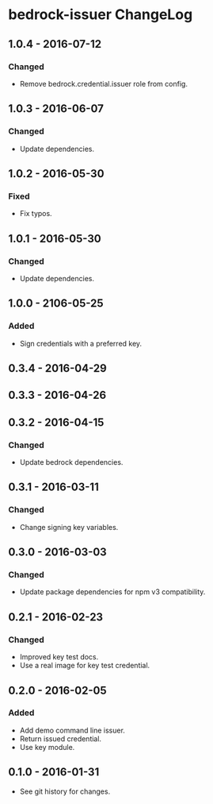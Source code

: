 # bedrock-issuer ChangeLog

## 1.0.4 - 2016-07-12

### Changed
- Remove bedrock.credential.issuer role from config.

## 1.0.3 - 2016-06-07

### Changed
- Update dependencies.

## 1.0.2 - 2016-05-30

### Fixed
- Fix typos.

## 1.0.1 - 2016-05-30

### Changed
- Update dependencies.

## 1.0.0 - 2106-05-25

### Added
- Sign credentials with a preferred key.

## 0.3.4 - 2016-04-29

## 0.3.3 - 2016-04-26

## 0.3.2 - 2016-04-15

### Changed
- Update bedrock dependencies.

## 0.3.1 - 2016-03-11

### Changed
- Change signing key variables.

## 0.3.0 - 2016-03-03

### Changed
- Update package dependencies for npm v3 compatibility.

## 0.2.1 - 2016-02-23

### Changed
- Improved key test docs.
- Use a real image for key test credential.

## 0.2.0 - 2016-02-05

### Added
- Add demo command line issuer.
- Return issued credential.
- Use key module.

## 0.1.0 - 2016-01-31

- See git history for changes.
